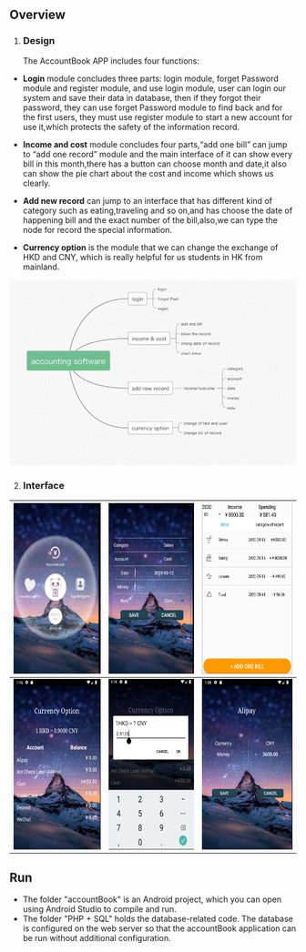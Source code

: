 ## Overview
1. ### Design

   The AccountBook APP includes four functions: 

- **Login** module concludes three parts: login module, forget Password module and register module, and use login module, user can login our system and save their data in database, then if they forgot their password, they can use forget Password module to find back and for the first users, they must use register module to start a new account for use it,which protects the safety of the information record.

- **Income and cost** module concludes four parts,“add one bill” can jump to “add one record” module and the main interface of it can show every bill in this month,there has a button can choose month and date,it also can show the pie chart about the cost and income which shows us clearly.
- **Add new record** can jump to an interface that has different kind of category such as eating,traveling and so on,and has choose the date of happening bill and the exact number of the bill,also,we can type the node for record the special information. 
- **Currency option** is the module that we can change the exchange of HKD and CNY, which is really helpful for us students in HK from mainland.

<img src="img\overview.jpg" alt="overview" style="zoom:67%;" />

2. ### Interface

|   <img src="img\Main.png" height=300/>   | <img src="img\add.png" height=300/>  | <img src="img\in&out.png" height=300/>  |
| :--------------------------------------: | :----------------------------------: | :-------------------------------------: |
| <img src="img\MultiAcc.png" height=300/> | <img src="img\rate.png" height=300/> | <img src="img\account.png" height=300/> |



## Run

- The folder "accountBook" is an Android project, which you can open using Android Studio to compile and run.
- The folder "PHP + SQL" holds the database-related code. The database is configured on the web server so that the accountBook application can be run without additional configuration.